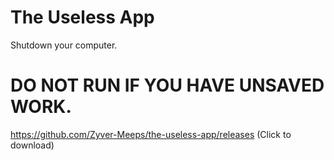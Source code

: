 # The Useless App
Shutdown your computer.

# DO NOT RUN IF YOU HAVE UNSAVED WORK.


https://github.com/Zyver-Meeps/the-useless-app/releases (Click to download)
